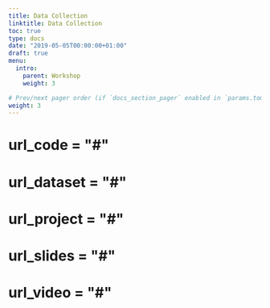 ```yaml
---
title: Data Collection
linktitle: Data Collection
toc: true
type: docs
date: "2019-05-05T00:00:00+01:00"
draft: true
menu:
  intro:
    parent: Workshop 
    weight: 3

# Prev/next pager order (if `docs_section_pager` enabled in `params.toml`)
weight: 3
---
```



# url_code = "#"
# url_dataset = "#"
# url_project = "#"
# url_slides = "#"
# url_video = "#"
